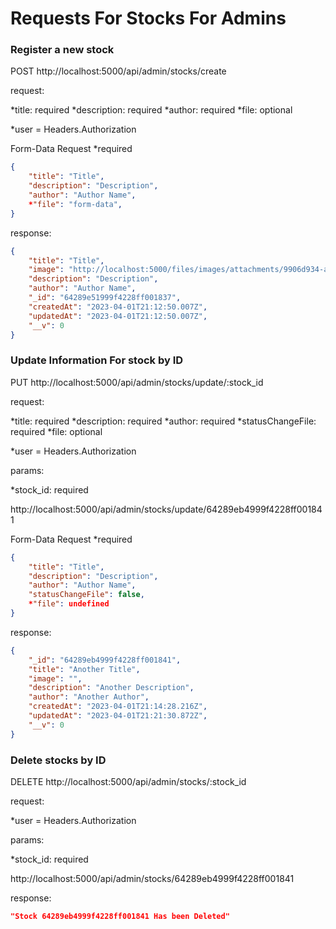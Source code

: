 # Requests For Stocks For Admins

### Register a new stock
POST http://localhost:5000/api/admin/stocks/create

request:

*title: required
*description: required
*author: required
*file: optional

*user = Headers.Authorization

Form-Data Request *required
```json
{
    "title": "Title",
    "description": "Description",
    "author": "Author Name",
    *"file": "form-data",
}
```

response: 

```json
{
    "title": "Title",
    "image": "http://localhost:5000/files/images/attachments/9906d934-a7c5-4163-a74e-de701be6d46f.png",
    "description": "Description",
    "author": "Author Name",
    "_id": "64289e51999f4228ff001837",
    "createdAt": "2023-04-01T21:12:50.007Z",
    "updatedAt": "2023-04-01T21:12:50.007Z",
    "__v": 0
}
```

### Update Information For stock by ID
PUT http://localhost:5000/api/admin/stocks/update/:stock_id

request:

*title: required
*description: required
*author: required
*statusChangeFile: required
*file: optional

*user = Headers.Authorization

params:

*stock_id: required

http://localhost:5000/api/admin/stocks/update/64289eb4999f4228ff001841

Form-Data Request *required
```json
{
    "title": "Title",
    "description": "Description",
    "author": "Author Name",
    "statusChangeFile": false,
    *"file": undefined
}
```

response: 

```json
{
    "_id": "64289eb4999f4228ff001841",
    "title": "Another Title",
    "image": "",
    "description": "Another Description",
    "author": "Another Author",
    "createdAt": "2023-04-01T21:14:28.216Z",
    "updatedAt": "2023-04-01T21:21:30.872Z",
    "__v": 0
}
```

### Delete stocks by ID
DELETE http://localhost:5000/api/admin/stocks/:stock_id

request:

*user = Headers.Authorization

params:

*stock_id: required

http://localhost:5000/api/admin/stocks/64289eb4999f4228ff001841

response: 

```json
"Stock 64289eb4999f4228ff001841 Has been Deleted"
```
